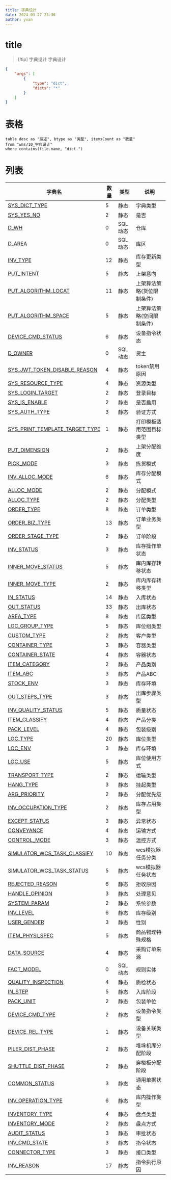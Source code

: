 ```yaml
---
title: 字典设计
date: 2024-03-27 23:36
author: yvan
---
```

# title
>[!tip] 字典设计
>字典设计

```json
{ 
	"args": [ 
		{
			"type": "dict",
			"dicts": "*" 
		} 
	] 
}
```

# 表格
```dataview
table desc as "描述", btype as "类型", itemsCount as "数量"
from "wms/10_字典设计"
where contains(file.name, "dict.")
```

# 列表
| 字典名                 | 数量     | 类型  | 说明       |
| ---------------------- | --------- | --- | ---------- |
| [SYS_DICT_TYPE](./dict.SYS_DICT_TYPE) | 5 | 静态 | 字典类型 | 
| [SYS_YES_NO](./dict.SYS_YES_NO) | 2 | 静态 | 是否 | 
| [D_WH](./dict.D_WH) | 0 | SQL动态 | 仓库 | 
| [D_AREA](./dict.D_AREA) | 0 | SQL动态 | 库区 | 
| [INV_TYPE](./dict.INV_TYPE) | 12 | 静态 | 库存更新类型 | 
| [PUT_INTENT](./dict.PUT_INTENT) | 5 | 静态 | 上架意向 | 
| [PUT_ALGORITHM_LOCAT](./dict.PUT_ALGORITHM_LOCAT) | 11 | 静态 | 上架算法策略(货位限制条件) | 
| [PUT_ALGORITHM_SPACE](./dict.PUT_ALGORITHM_SPACE) | 5 | 静态 | 上架算法策略(空间限制条件) | 
| [DEVICE_CMD_STATUS](./dict.DEVICE_CMD_STATUS) | 6 | 静态 | 设备指令状态 | 
| [D_OWNER](./dict.D_OWNER) | 0 | SQL动态 | 货主 | 
| [SYS_JWT_TOKEN_DISABLE_REASON](./dict.SYS_JWT_TOKEN_DISABLE_REASON) | 4 | 静态 | token禁用原因 | 
| [SYS_RESOURCE_TYPE](./dict.SYS_RESOURCE_TYPE) | 4 | 静态 | 资源类型 | 
| [SYS_LOGIN_TARGET](./dict.SYS_LOGIN_TARGET) | 2 | 静态 | 登录目标 | 
| [SYS_IS_ENABLE](./dict.SYS_IS_ENABLE) | 2 | 静态 | 是否启用 | 
| [SYS_AUTH_TYPE](./dict.SYS_AUTH_TYPE) | 3 | 静态 | 验证方式 | 
| [SYS_PRINT_TEMPLATE_TARGET_TYPE](./dict.SYS_PRINT_TEMPLATE_TARGET_TYPE) | 1 | 静态 | 打印模板适用范围目标类型 | 
| [PUT_DIMENSION](./dict.PUT_DIMENSION) | 2 | 静态 | 上架分配维度 | 
| [PICK_MODE](./dict.PICK_MODE) | 3 | 静态 | 拣货模式 | 
| [INV_ALLOC_MODE](./dict.INV_ALLOC_MODE) | 6 | 静态 | 库存分配模式 | 
| [ALLOC_MODE](./dict.ALLOC_MODE) | 2 | 静态 | 分配模式 | 
| [ALLOC_TYPE](./dict.ALLOC_TYPE) | 2 | 静态 | 分配类型 | 
| [ORDER_TYPE](./dict.ORDER_TYPE) | 8 | 静态 | 订单类型 | 
| [ORDER_BIZ_TYPE](./dict.ORDER_BIZ_TYPE) | 13 | 静态 | 订单业务类型 | 
| [ORDER_STAGE_TYPE](./dict.ORDER_STAGE_TYPE) | 2 | 静态 | 订单阶段 | 
| [INV_STATUS](./dict.INV_STATUS) | 3 | 静态 | 库存操作单状态 | 
| [INNER_MOVE_STATUS](./dict.INNER_MOVE_STATUS) | 5 | 静态 | 库内库存转移状态 | 
| [INNER_MOVE_TYPE](./dict.INNER_MOVE_TYPE) | 2 | 静态 | 库内库存转移类型 | 
| [IN_STATUS](./dict.IN_STATUS) | 14 | 静态 | 入库状态 | 
| [OUT_STATUS](./dict.OUT_STATUS) | 33 | 静态 | 出库状态 | 
| [AREA_TYPE](./dict.AREA_TYPE) | 8 | 静态 | 库区类型 | 
| [LOC_GROUP_TYPE](./dict.LOC_GROUP_TYPE) | 5 | 静态 | 库位组类型 | 
| [CUSTOM_TYPE](./dict.CUSTOM_TYPE) | 2 | 静态 | 客户类型 | 
| [CONTAINER_TYPE](./dict.CONTAINER_TYPE) | 3 | 静态 | 容器类型 | 
| [CONTAINER_STATE](./dict.CONTAINER_STATE) | 4 | 静态 | 容器状态 | 
| [ITEM_CATEGORY](./dict.ITEM_CATEGORY) | 2 | 静态 | 产品类别 | 
| [ITEM_ABC](./dict.ITEM_ABC) | 3 | 静态 | 产品ABC | 
| [STOCK_ENV](./dict.STOCK_ENV) | 3 | 静态 | 库存环境 | 
| [OUT_STEPS_TYPE](./dict.OUT_STEPS_TYPE) | 3 | 静态 | 出库步骤类型 | 
| [INV_QUALITY_STATUS](./dict.INV_QUALITY_STATUS) | 5 | 静态 | 质量状态 | 
| [ITEM_CLASSIFY](./dict.ITEM_CLASSIFY) | 4 | 静态 | 产品分类 | 
| [PACK_LEVEL](./dict.PACK_LEVEL) | 4 | 静态 | 包装级别 | 
| [LOC_TYPE](./dict.LOC_TYPE) | 20 | 静态 | 库位类型 | 
| [LOC_ENV](./dict.LOC_ENV) | 3 | 静态 | 库存环境 | 
| [LOC_USE](./dict.LOC_USE) | 5 | 静态 | 库位使用方式 | 
| [TRANSPORT_TYPE](./dict.TRANSPORT_TYPE) | 2 | 静态 | 运输类型 | 
| [HANG_TYPE](./dict.HANG_TYPE) | 3 | 静态 | 挂起类型 | 
| [ARG_PRIORITY](./dict.ARG_PRIORITY) | 2 | 静态 | 分配优先级 | 
| [INV_OCCUPATION_TYPE](./dict.INV_OCCUPATION_TYPE) | 2 | 静态 | 库存占用类型 | 
| [EXCEPT_STATUS](./dict.EXCEPT_STATUS) | 3 | 静态 | 异常状态 | 
| [CONVEYANCE](./dict.CONVEYANCE) | 4 | 静态 | 运输方式 | 
| [CONTROL_MODE](./dict.CONTROL_MODE) | 3 | 静态 | 温控方式 | 
| [SIMULATOR_WCS_TASK_CLASSIFY](./dict.SIMULATOR_WCS_TASK_CLASSIFY) | 10 | 静态 | wcs模拟器任务分类 | 
| [SIMULATOR_WCS_TASK_STATUS](./dict.SIMULATOR_WCS_TASK_STATUS) | 5 | 静态 | wcs模拟器任务状态 | 
| [REJECTED_REASON](./dict.REJECTED_REASON) | 6 | 静态 | 拒收原因 | 
| [HANDLE_OPINION](./dict.HANDLE_OPINION) | 3 | 静态 | 处理意见 | 
| [SYSTEM_PARAM](./dict.SYSTEM_PARAM) | 2 | 静态 | 系统参数 | 
| [INV_LEVEL](./dict.INV_LEVEL) | 6 | 静态 | 库存级别 | 
| [USER_GENDER](./dict.USER_GENDER) | 3 | 静态 | 性别 | 
| [ITEM_PHYSI_SPEC](./dict.ITEM_PHYSI_SPEC) | 5 | 静态 | 商品物理特殊规格 | 
| [DATA_SOURCE](./dict.DATA_SOURCE) | 4 | 静态 | 采购订单来源 | 
| [FACT_MODEL](./dict.FACT_MODEL) | 0 | SQL动态 | 规则实体 | 
| [QUALITY_INSPECTION](./dict.QUALITY_INSPECTION) | 4 | 静态 | 质检状态 | 
| [IN_STEP](./dict.IN_STEP) | 5 | 静态 | 入库阶段 | 
| [PACK_UNIT](./dict.PACK_UNIT) | 2 | 静态 | 包装单位 | 
| [DEVICE_CMD_TYPE](./dict.DEVICE_CMD_TYPE) | 2 | 静态 | 设备指令类型 | 
| [DEVICE_REL_TYPE](./dict.DEVICE_REL_TYPE) | 1 | 静态 | 设备关联类型 | 
| [PILER_DIST_PHASE](./dict.PILER_DIST_PHASE) | 2 | 静态 | 堆垛机库分配阶段 | 
| [SHUTTLE_DIST_PHASE](./dict.SHUTTLE_DIST_PHASE) | 2 | 静态 | 穿梭板分配阶段 | 
| [COMMON_STATUS](./dict.COMMON_STATUS) | 3 | 静态 | 通用单据状态 | 
| [INV_OPERATION_TYPE](./dict.INV_OPERATION_TYPE) | 6 | 静态 | 库内操作类型 | 
| [INVENTORY_TYPE](./dict.INVENTORY_TYPE) | 4 | 静态 | 盘点类型 | 
| [INVENTORY_MODE](./dict.INVENTORY_MODE) | 2 | 静态 | 盘点方式 | 
| [AUDIT_STATUS](./dict.AUDIT_STATUS) | 3 | 静态 | 审批状态 | 
| [INV_CMD_STATE](./dict.INV_CMD_STATE) | 3 | 静态 | 指令状态 | 
| [CONNECTOR_TYPE](./dict.CONNECTOR_TYPE) | 3 | 静态 | 接口类型 | 
| [INV_REASON](./dict.INV_REASON) | 17 | 静态 | 指令执行原因 | 
